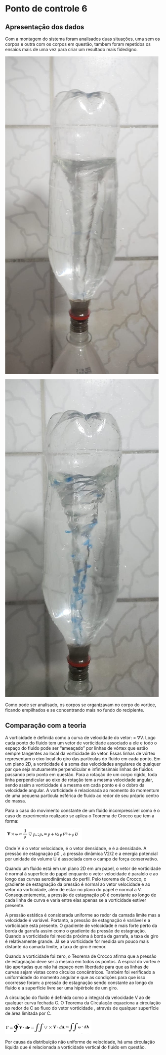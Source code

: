 # Ponto de controle 6

## Apresentação dos dados
<p>Com a montagem do sistema foram analisados duas situações, uma sem os corpos e outra com os corpos em questão, tambem foram repetidos os ensaios mais de uma vez para criar um resultado mais fidedigno.<p/>

![Sistema sem corpos](/Imagens/Vortice_sem_corpos.jpeg)

![Sistema com corpos](/Imagens/Vortice_com_corpos.jpeg)

<p>Como pode ser analisado, os corpos se organizavam no corpo do vortice, ficando empilhados e se concentrando mais no fundo do recipiente.<p/>


## Comparação com a teoria
<p>A vorticidade é definida como a curva de velocidade do vetor: = ∇V. Logo cada ponto do fluido tem um vetor  de vorticidade associado a ele e todo o espaço do fluido pode ser “ameaçado” por linhas de vórtex que estão sempre tangentes ao local da vorticidade do vetor. Essas linhas de vórtex representam o eixo local do giro das partículas do fluido em cada ponto. Em um plano 2D, a vorticidade é a soma das velocidades angulares de qualquer par que seja mutuamente perpendicular e infinitesimais linhas de fluidos passando pelo ponto em questão. Para a rotação de um corpo rígido, toda linha perpendicular ao eixo de rotação tem a mesma velocidade angular, sendo assim a vorticidade é a mesma em cada ponto e é o dobro da velocidade angular. A vorticidade é relacionada ao momento do momentum de uma pequena partícula esférica de fluido ao redor de seu próprio centro de massa.<p/>
<p>Para o caso do movimento constante de um fluido incompressível como é o caso do experimento realizado se aplica o Teorema de Crocco que tem a forma:<p/>

![Formula 1](/Imagens/Formula_1.png)

<p>Onde V é o vetor velocidade, é o vetor densidade, e é a densidade. A pressão de estagnação p0 , a pressão dinâmica V2/2 e a energia potencial por unidade de volume U é associada com o campo de força conservativo.<p/> 
<p>Quando um fluido está em um plano 2D em um papel, o vetor de vorticidade é normal à superfície do papel enquanto o vetor velocidade é paralelo e ao longo das curvas aerodinâmicas do perfil. Pelo teorema de Crocco, o gradiente de estagnação da pressão é normal ao vetor velocidade e ao vetor da vorticidade, além de estar no plano do papel e normal a V. Consequentemente, a pressão de estagnação p0 é constante ao longo de cada linha de curva e varia entre elas apenas se a vorticidade estiver presente.<p/>
<p>A pressão estática é considerada uniforme ao redor da camada limite mas a velocidade é variável. Portanto, a pressão de estagnação é variável e a vorticidade está presente. O gradiente de velocidade é mais forte perto da borda da garrafa assim como o gradiente da pressão de estagnação. Quando a vorticidade foi medida próxima à borda da garrafa, a taxa de giro é relativamente grande. Já se a vorticidade for medida um pouco mais distante da camada limite, a taxa de giro é menor.<p/>
<p>Quando a vorticidade foi zero, o Teorema de Crocco afirma que a pressão de estagnação deve ser a mesma em todos os pontos. A espiral do vórtex é tão apertadas que não há espaço nem liberdade para que as linhas de curvas sejam vistas como círculos concêntricos. Também foi verificado a uniformidade do momento angular e que as condições para que isso ocorresse foram: a pressão de estagnação sendo constante ao longo do fluido e a superfície livre ser uma hipérbole de um giro.<p/>
<p>A circulação do fluído é definida como a integral da velocidade V ao de qualquer curva fechada C. O Teorema da Circulação equaciona a circulação  ao redor de C ao fluxo do vetor vorticidade , através de qualquer superfície de área limitada por C.<p/>

![Formula 2](/Imagens/Formula_2.png)

<p>Por causa da distribuição não uniforme de velocidade, há uma circulação líquida que é relacionada a vorticidade vertical do fluido em questão.<p/>

